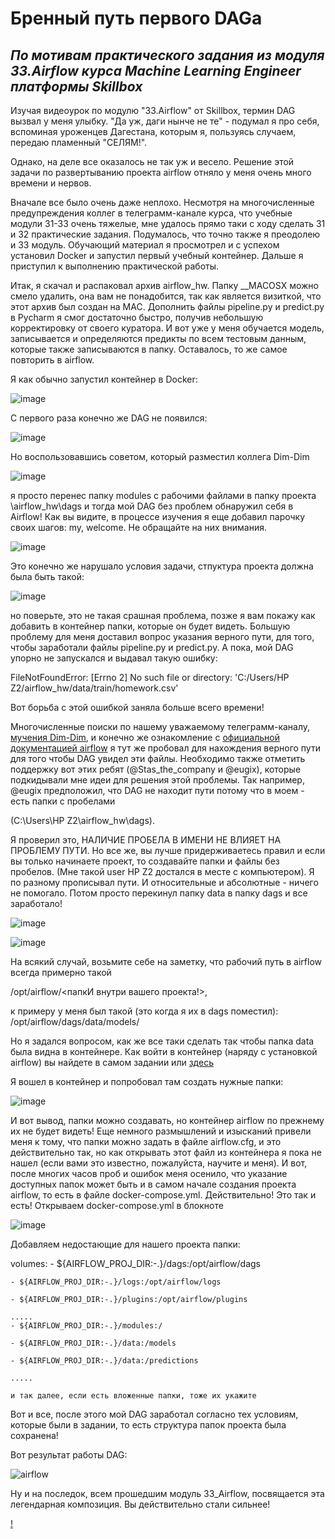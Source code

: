 # Бренный путь первого DAGa

## *По мотивам практического задания из модуля 33.Airflow курса Machine Learning Engineer платформы Skillbox*

Изучая видеоурок по модулю "33.Airflow" от Skillbox, термин DAG вызвал у меня улыбку. "Да уж, даги нынче не те" - подумал я про себя, вспоминая уроженцев Дагестана, которым я, пользуясь случаем, передаю пламенный "СЕЛЯМ!". 

Однако, на деле все оказалось не так уж и весело. Решение этой задачи по развертыванию проекта airflow отняло у меня очень много времени и нервов.

Вначале все было очень даже неплохо. Несмотря на многочисленные предупреждения коллег в телеграмм-канале курса, что учебные модули 31-33 очень тяжелые, мне удалось прямо таки с ходу сделать 31 и 32 практические задания. Подумалось, что точно также я преодолею и 33 модуль. Обучающий материал я просмотрел и с успехом установил Docker и запустил первый учебный контейнер. Дальше я приступил к выполнению практической работы.

Итак, я скачал и распаковал архив airflow_hw. Папку __MACOSX можно смело удалить, она вам не понадобится, так как является визиткой, что этот архив был создан на MAC.
Дополнить файлы pipeline.py и predict.py в Pycharm я смог достаточно быстро, получив небольшую корректировку от своего куратора. И вот уже у меня обучается модель, записывается и определяются предикты по всем тестовым данным, которые также записываются в папку. Оставалось, то же самое повторить в airflow. 

Я как обычно запустил контейнер в Docker:

![image](https://user-images.githubusercontent.com/94790150/219742019-e9ea88b4-0519-4d85-b501-8187d9156532.png)

С первого раза конечно же DAG не появился:

![image](https://user-images.githubusercontent.com/94790150/219866554-e1267cdf-9990-44ff-a586-7a699cae9bbc.png)

Но воспользовавшись советом, который разместил коллега Dim-Dim 

![image](https://user-images.githubusercontent.com/94790150/219868312-06546064-1bb0-40d0-97fe-c4361974b06a.png)

я просто перенес папку modules с рабочими файлами в папку проекта \airflow_hw\dags и тогда мой DAG без проблем обнаружил себя в Airflow! Как вы видите, в процессе изучения я еще добавил парочку своих шагов: my, welcome. Не обращайте на них внимания.

![image](https://user-images.githubusercontent.com/94790150/219741460-6ce73252-e556-42fd-937f-a63d2385e39a.png)

Это конечно же нарушало условия задачи, стпуктура проекта должна была быть такой:

![image](https://user-images.githubusercontent.com/94790150/219867488-70cfe528-e74a-4493-97f3-4520fc8b583e.png)

но поверьте, это не такая срашная проблема, позже я вам покажу как добавить в контейнер папки, которые он будет видеть. Большую проблему для меня  доставил вопрос указания верного пути, для того, чтобы заработали файлы pipeline.py и predict.py. А пока, мой DAG упорно не запускался и выдавал такую ошибку:

FileNotFoundError: [Errno 2] No such file or directory: 'C:/Users/HP Z2/airflow_hw/data/train/homework.csv'

Вот борьба с этой ошибкой заняла больше всего времени!

Многочисленные поиски по нашему уважаемому телеграмм-каналу, [мучения Dim-Dim](https://github.com/UzunDemir/airflow_hw/blob/main/33.pdf), и конечно же ознакомление с [официальной документацией airflow](https://airflow.apache.org/docs/apache-airflow/stable/start.html) я тут же пробовал для нахождения верного пути для того чтобы DAG увидел эти файлы. Необходимо также отметить поддержку вот этих ребят (@Stas_the_company и @eugix), которые подкидывали мне идеи для решения этой проблемы.
Так например, @eugix предположил, что DAG не находит пути потому что в моем - есть папки с пробелами 

(C:\Users\HP Z2\airflow_hw\dags). 

Я проверил это, НАЛИЧИЕ ПРОБЕЛА В ИМЕНИ НЕ ВЛИЯЕТ НА ПРОБЛЕМУ ПУТИ. Но все же, вы лучше придерживаетесь правил и если вы только начинаете проект, то создавайте папки и файлы без пробелов. (Мне такой user HP Z2 достался в месте с компьютером). Я по разному прописывал пути. И относительные и абсолютные - ничего не помогало. Потом просто перекинул папку data в папку dags и все заработало!

![image](https://user-images.githubusercontent.com/94790150/219742311-c568c3df-cb65-463c-8cf1-8a16b479727b.png)

![image](https://user-images.githubusercontent.com/94790150/219742493-8237fcf0-f331-4a79-996b-49e478ecfedc.png)

На всякий случай, возьмите себе на заметку, что рабочий путь в airflow всегда примерно такой 

/opt/airflow/<папкИ внутри вашего проекта!>, 

к примеру у меня был такой (это когда я их в dags поместил): /opt/airflow/dags/data/models/

Но я задался вопросом, как же все таки сделать так чтобы папка data была видна в контейнере. Как войти в контейнер (наряду с установкой airflow) вы найдете в самом задании или [здесь](https://github.com/UzunDemir/ds-intro-my-lerning/blob/main/33_Airflow/33.1%20%D0%92%D0%B2%D0%B5%D0%B4%D0%B5%D0%BD%D0%B8%D0%B5%20%D0%B2%20Airflow/33.1%20%D0%98%D0%BD%D1%81%D1%82%D1%80%D1%83%D0%BA%D1%86%D0%B8%D1%8F%20%D0%BF%D0%BE%20%D1%83%D1%81%D1%82%D0%B0%D0%BD%D0%BE%D0%B2%D0%BA%D0%B5%20Airflow.pdf)

Я вошел в контейнер и попробовал там создать нужные папки:

![image](https://user-images.githubusercontent.com/94790150/219869618-b0f9d594-8a04-445e-8d56-82248c3a5d2c.png)

И вот вывод, папки можно создавать, но контейнер airflow по прежнему их не будет видеть! Еще немного размышлений и изысканий привели меня к тому, что папки можно задать в файле airflow.cfg, и это действительно так, но как открывать этот файл из контейнера я пока не нашел (если вами это известно, пожалуйста, научите и меня). И вот, после многих часов проб и ошибок меня осенило, что указание доступных папок может быть и в самом начале создания проекта airflow, то есть в файле docker-compose.yml. Действительно! Это так и есть! Открываем docker-compose.yml в блокноте 

![image](https://user-images.githubusercontent.com/94790150/219870104-2b651342-613e-4ad8-9e61-47e45e0e481b.png)

Добавляем недостающие для нашего проекта папки:

volumes:
    - ${AIRFLOW_PROJ_DIR:-.}/dags:/opt/airflow/dags
    
    - ${AIRFLOW_PROJ_DIR:-.}/logs:/opt/airflow/logs
    
    - ${AIRFLOW_PROJ_DIR:-.}/plugins:/opt/airflow/plugins
    
    .....
    - ${AIRFLOW_PROJ_DIR:-.}/modules:/
    
    - ${AIRFLOW_PROJ_DIR:-.}/data:/models
    
    - ${AIRFLOW_PROJ_DIR:-.}/data:/predictions
    
    .....
    
    и так далее, если есть вложенные папки, тоже их укажите
    
 Вот и все, после этого мой DAG заработал согласно тех условиям, которые были в задании, то есть структура папок проекта была сохранена! 
 
 Вот результат работы DAG:
 
 ![airflow](https://user-images.githubusercontent.com/94790150/219755070-ae14b4ed-3b57-41c7-838a-50a15c421c87.png)
 
 Ну и на последок, всем прошедшим модуль 33_Airflow, посвящается эта легендарная композиция. Вы действительно стали сильнее!
 
 [!](https://www.youtube.com/watch?v=hcgI_6FZHDo)
